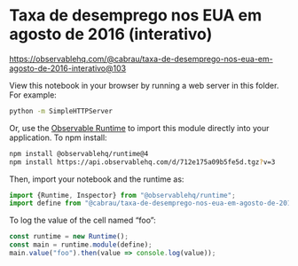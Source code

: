# Taxa de desemprego nos EUA em agosto de 2016 (interativo)

https://observablehq.com/@cabrau/taxa-de-desemprego-nos-eua-em-agosto-de-2016-interativo@103

View this notebook in your browser by running a web server in this folder. For
example:

~~~sh
python -m SimpleHTTPServer
~~~

Or, use the [Observable Runtime](https://github.com/observablehq/runtime) to
import this module directly into your application. To npm install:

~~~sh
npm install @observablehq/runtime@4
npm install https://api.observablehq.com/d/712e175a09b5fe5d.tgz?v=3
~~~

Then, import your notebook and the runtime as:

~~~js
import {Runtime, Inspector} from "@observablehq/runtime";
import define from "@cabrau/taxa-de-desemprego-nos-eua-em-agosto-de-2016-interativo";
~~~

To log the value of the cell named “foo”:

~~~js
const runtime = new Runtime();
const main = runtime.module(define);
main.value("foo").then(value => console.log(value));
~~~

